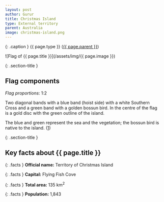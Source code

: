 ```yaml
---
layout: post
author: Gurur
title: Christmas Island
type: External territory
parent: Australia
image: christmas-island.png
---
```

{: .caption }
{{ page.type }} ([{{ page.parent }}](/2019/03/11/australia.html))

![Flag of {{ page.title }}](/assets/img/{{ page.image }})

{: .section-title }
## Flag components

*Flag proportions*: 1:2

Two diagonal bands with a blue band (hoist side) with a white Southern Cross and a green band with a golden bossun bird. In the centre of the flag is a gold disc with the green outline of the island.

The blue and green represent the sea and the vegetation; the bossun bird is native to the island. (<span class="source-link">[1](https://www.crwflags.com/fotw/flags/cx.html#colors)</span>)

{: .section-title }
## Key facts about {{ page.title }}

{: .facts }
**Official name:** Territory of Christmas Island

{: .facts }
**Capital:** Flying Fish Cove

{: .facts }
**Total area:** 135 km<sup>2</sup>

{: .facts }
**Population:** 1,843
